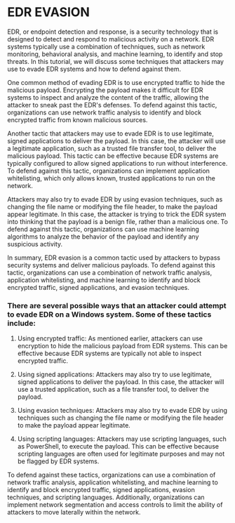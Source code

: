 # EDR EVASION

EDR, or endpoint detection and response, is a security technology that is designed to detect and respond to malicious activity on a network. EDR systems typically use a combination of techniques, such as network monitoring, behavioral analysis, and machine learning, to identify and stop threats. In this tutorial, we will discuss some techniques that attackers may use to evade EDR systems and how to defend against them.

One common method of evading EDR is to use encrypted traffic to hide the malicious payload. Encrypting the payload makes it difficult for EDR systems to inspect and analyze the content of the traffic, allowing the attacker to sneak past the EDR's defenses. To defend against this tactic, organizations can use network traffic analysis to identify and block encrypted traffic from known malicious sources.

Another tactic that attackers may use to evade EDR is to use legitimate, signed applications to deliver the payload. In this case, the attacker will use a legitimate application, such as a trusted file transfer tool, to deliver the malicious payload. This tactic can be effective because EDR systems are typically configured to allow signed applications to run without interference. To defend against this tactic, organizations can implement application whitelisting, which only allows known, trusted applications to run on the network.

Attackers may also try to evade EDR by using evasion techniques, such as changing the file name or modifying the file header, to make the payload appear legitimate. In this case, the attacker is trying to trick the EDR system into thinking that the payload is a benign file, rather than a malicious one. To defend against this tactic, organizations can use machine learning algorithms to analyze the behavior of the payload and identify any suspicious activity.

In summary, EDR evasion is a common tactic used by attackers to bypass security systems and deliver malicious payloads. To defend against this tactic, organizations can use a combination of network traffic analysis, application whitelisting, and machine learning to identify and block encrypted traffic, signed applications, and evasion techniques.




### There are several possible ways that an attacker could attempt to evade EDR on a Windows system. Some of these tactics include:

1. Using encrypted traffic: As mentioned earlier, attackers can use encryption to hide the malicious payload from EDR systems. This can be effective because EDR systems are typically not able to inspect encrypted traffic.

2. Using signed applications: Attackers may also try to use legitimate, signed applications to deliver the payload. In this case, the attacker will use a trusted application, such as a file transfer tool, to deliver the payload.

3. Using evasion techniques: Attackers may also try to evade EDR by using techniques such as changing the file name or modifying the file header to make the payload appear legitimate.

4. Using scripting languages: Attackers may use scripting languages, such as PowerShell, to execute the payload. This can be effective because scripting languages are often used for legitimate purposes and may not be flagged by EDR systems.

To defend against these tactics, organizations can use a combination of network traffic analysis, application whitelisting, and machine learning to identify and block encrypted traffic, signed applications, evasion techniques, and scripting languages. Additionally, organizations can implement network segmentation and access controls to limit the ability of attackers to move laterally within the network.



